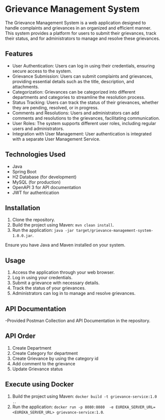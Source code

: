 # Grievance Management System

The Grievance Management System is a web application designed to handle complaints and grievances in an organized 
and efficient manner. This system provides a platform for users to submit their grievances, track their status, 
and for administrators to manage and resolve these grievances.

## Features

- User Authentication: Users can log in using their credentials, ensuring secure access to the system.
- Grievance Submission: Users can submit complaints and grievances, providing essential details such as the title, description, and attachments.
- Categorization: Grievances can be categorized into different departments and categories to streamline the resolution process.
- Status Tracking: Users can track the status of their grievances, whether they are pending, resolved, or in progress.
- Comments and Resolutions: Users and administrators can add comments and resolutions to the grievances, facilitating communication.
- User Roles: The system supports different user roles, including regular users and administrators.
- Integration with User Management: User authentication is integrated with a separate User Management Service.

## Technologies Used

- Java
- Spring Boot
- H2 Database (for development)
- MySQL (for production)
- OpenAPI 3 for API documentation
- JWT for authentication

## Installation

1. Clone the repository.
2. Build the project using Maven: `mvn clean install`.
3. Run the application: `java -jar target/grievance-management-system-1.0.0.jar`.

Ensure you have Java and Maven installed on your system.

## Usage

1. Access the application through your web browser.
2. Log in using your credentials.
3. Submit a grievance with necessary details.
4. Track the status of your grievances.
5. Administrators can log in to manage and resolve grievances.

## API Documentation
-Provided Postman Collection and API Documentation in the repository.

## API Order
1. Create Department
2. Create Category for department
3. Create Grievance by using the category id
4. Add comment to the grievance
5. Update Grievance status

## Execute using Docker
1. Build the project using Maven: `docker build -t grievance-service:1.0 .`.
2. Run the application: `docker run -p 8080:8080  -e EUREKA_SERVER_URL=<EUREKA_SERVER_URL> grievance-service:1.0`.
